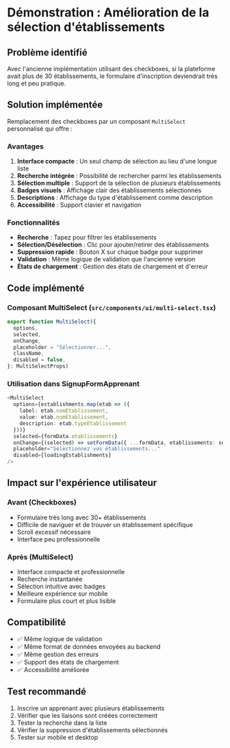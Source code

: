 # Démonstration : Amélioration de la sélection d'établissements

## Problème identifié
Avec l'ancienne implémentation utilisant des checkboxes, si la plateforme avait plus de 30 établissements, le formulaire d'inscription deviendrait très long et peu pratique.

## Solution implémentée
Remplacement des checkboxes par un composant `MultiSelect` personnalisé qui offre :

### Avantages
1. **Interface compacte** : Un seul champ de sélection au lieu d'une longue liste
2. **Recherche intégrée** : Possibilité de rechercher parmi les établissements
3. **Sélection multiple** : Support de la sélection de plusieurs établissements
4. **Badges visuels** : Affichage clair des établissements sélectionnés
5. **Descriptions** : Affichage du type d'établissement comme description
6. **Accessibilité** : Support clavier et navigation

### Fonctionnalités
- **Recherche** : Tapez pour filtrer les établissements
- **Sélection/Désélection** : Clic pour ajouter/retirer des établissements
- **Suppression rapide** : Bouton X sur chaque badge pour supprimer
- **Validation** : Même logique de validation que l'ancienne version
- **États de chargement** : Gestion des états de chargement et d'erreur

## Code implémenté

### Composant MultiSelect (`src/components/ui/multi-select.tsx`)
```typescript
export function MultiSelect({
  options,
  selected,
  onChange,
  placeholder = "Sélectionner...",
  className,
  disabled = false,
}: MultiSelectProps)
```

### Utilisation dans SignupFormApprenant
```typescript
<MultiSelect
  options={establishments.map(etab => ({
    label: etab.nomEtablissement,
    value: etab.nomEtablissement,
    description: etab.typeEtablissement
  }))}
  selected={formData.etablissements}
  onChange={(selected) => setFormData({ ...formData, etablissements: selected })}
  placeholder="Sélectionnez vos établissements..."
  disabled={loadingEstablishments}
/>
```

## Impact sur l'expérience utilisateur

### Avant (Checkboxes)
- Formulaire très long avec 30+ établissements
- Difficile de naviguer et de trouver un établissement spécifique
- Scroll excessif nécessaire
- Interface peu professionnelle

### Après (MultiSelect)
- Interface compacte et professionnelle
- Recherche instantanée
- Sélection intuitive avec badges
- Meilleure expérience sur mobile
- Formulaire plus court et plus lisible

## Compatibilité
- ✅ Même logique de validation
- ✅ Même format de données envoyées au backend
- ✅ Même gestion des erreurs
- ✅ Support des états de chargement
- ✅ Accessibilité améliorée

## Test recommandé
1. Inscrire un apprenant avec plusieurs établissements
2. Vérifier que les liaisons sont créées correctement
3. Tester la recherche dans la liste
4. Vérifier la suppression d'établissements sélectionnés
5. Tester sur mobile et desktop
